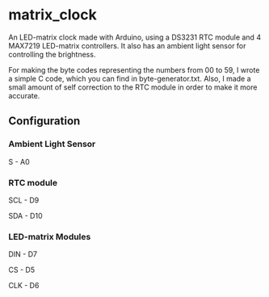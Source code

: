 # matrix_clock

An LED-matrix clock made with Arduino, using a DS3231 RTC module and 4 MAX7219 LED-matrix controllers. It also has an ambient light sensor for controlling the brightness.

For making the byte codes representing the numbers from 00 to 59, I wrote a simple C code, which you can find in byte-generator.txt. Also, I made a small amount of self correction to the RTC module in order to make it more accurate.

## Configuration

### Ambient Light Sensor

S - A0

### RTC module

SCL - D9

SDA - D10

### LED-matrix Modules

DIN - D7

CS - D5

CLK - D6
